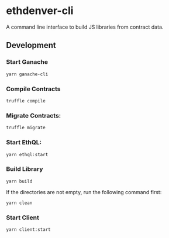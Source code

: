 # ethdenver-cli

A command line interface to build JS libraries from contract data.

## Development

### Start Ganache

```
yarn ganache-cli
```

### Compile Contracts

```
truffle compile
```

### Migrate Contracts:

```
truffle migrate
```

### Start EthQL:

```
yarn ethql:start
```

### Build Library

```
yarn build
```

If the directories are not empty, run the following command first:

```
yarn clean
```

### Start Client

```
yarn client:start
```
